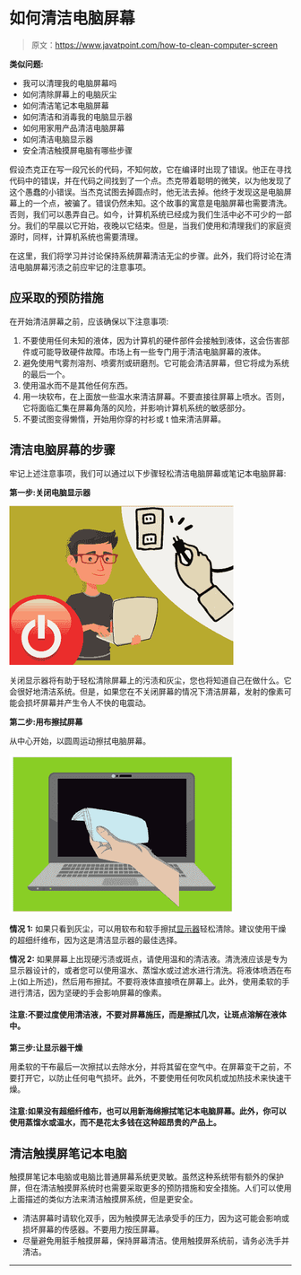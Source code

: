 # 如何清洁电脑屏幕

> 原文：<https://www.javatpoint.com/how-to-clean-computer-screen>

**类似问题:**

*   我可以清理我的电脑屏幕吗
*   如何清除屏幕上的电脑灰尘
*   如何清洁笔记本电脑屏幕
*   如何清洁和消毒我的电脑显示器
*   如何用家用产品清洁电脑屏幕
*   如何清洁电脑显示器
*   安全清洁触摸屏电脑有哪些步骤

假设杰克正在写一段冗长的代码，不知何故，它在编译时出现了错误。他正在寻找代码中的错误，并在代码之间找到了一个点。杰克带着聪明的微笑，以为他发现了这个愚蠢的小错误。当杰克试图去掉圆点时，他无法去掉。他终于发现这是电脑屏幕上的一个点，被骗了。错误仍然未知。这个故事的寓意是电脑屏幕也需要清洗。否则，我们可以愚弄自己。如今，计算机系统已经成为我们生活中必不可少的一部分。我们的早晨以它开始，夜晚以它结束。但是，当我们使用和清理我们的家庭资源时，同样，计算机系统也需要清理。

在这里，我们将学习并讨论保持系统屏幕清洁无尘的步骤。此外，我们将讨论在清洁电脑屏幕污渍之前应牢记的注意事项。

## 应采取的预防措施

在开始清洁屏幕之前，应该确保以下注意事项:

1.  不要使用任何未知的液体，因为计算机的硬件部件会接触到液体，这会伤害部件或可能导致硬件故障。市场上有一些专门用于清洁电脑屏幕的液体。
2.  避免使用气雾剂溶剂、喷雾剂或研磨剂。它可能会清洁屏幕，但它将成为系统的最后一个。
3.  使用温水而不是其他任何东西。
4.  用一块软布，在上面放一些温水来清洁屏幕。不要直接往屏幕上喷水。否则，它将面临汇集在屏幕角落的风险，并影响计算机系统的敏感部分。
5.  不要试图变得懒惰，开始用你穿的衬衫或 t 恤来清洁屏幕。

## 清洁电脑屏幕的步骤

牢记上述注意事项，我们可以通过以下步骤轻松清洁电脑屏幕或笔记本电脑屏幕:

**第一步:关闭电脑显示器**

![How to Clean Computer Screen](img/287101ef0ca31a602befcc73982b08ef.png)

关闭显示器将有助于轻松清除屏幕上的污渍和灰尘，您也将知道自己在做什么。它会很好地清洁系统。但是，如果您在不关闭屏幕的情况下清洁屏幕，发射的像素可能会损坏屏幕并产生令人不快的电震动。

**第二步:用布擦拭屏幕**

从中心开始，以圆周运动擦拭电脑屏幕。

![How to Clean Computer Screen](img/2cc543a1ef12dbf11ac28f17c4a38d48.png)

**情况 1:** 如果只看到灰尘，可以用软布和软手擦拭[显示器](https://www.javatpoint.com/monitor)轻松清除。建议使用干燥的超细纤维布，因为这是清洁显示器的最佳选择。

**情况 2:** 如果屏幕上出现硬污渍或斑点，请使用温和的清洁液。清洗液应该是专为显示器设计的，或者您可以使用温水、蒸馏水或过滤水进行清洗。将液体喷洒在布上(如上所述)，然后用布擦拭。不要将液体直接喷在屏幕上。此外，使用柔软的手进行清洁，因为坚硬的手会影响屏幕的像素。

#### 注意:不要过度使用清洁液，不要对屏幕施压，而是擦拭几次，让斑点溶解在液体中。

**第三步:让显示器干燥**

用柔软的干布最后一次擦拭以去除水分，并将其留在空气中。在屏幕变干之前，不要打开它，以防止任何电气损坏。此外，不要使用任何吹风机或加热技术来快速干燥。

#### 注意:如果没有超细纤维布，也可以用新海绵擦拭笔记本电脑屏幕。此外，你可以使用蒸馏水或温水，而不是花太多钱在这种超昂贵的产品上。

## 清洁触摸屏笔记本电脑

触摸屏笔记本电脑或电脑比普通屏幕系统更灵敏。虽然这种系统带有额外的保护屏，但在清洁触摸屏系统时也需要采取更多的预防措施和安全措施。人们可以使用上面描述的类似方法来清洁触摸屏系统，但是更安全。

*   清洁屏幕时请软化双手，因为触摸屏无法承受手的压力，因为这可能会影响或损坏屏幕的传感器。不要用力按压屏幕。
*   尽量避免用脏手触摸屏幕，保持屏幕清洁。使用触摸屏系统前，请务必洗手并清洁。

* * *